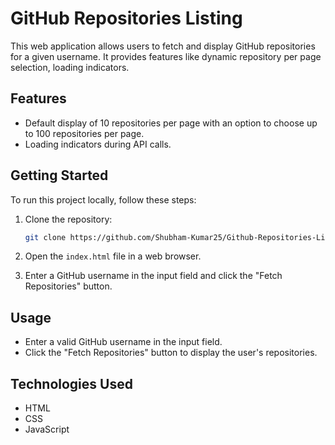 # GitHub Repositories Listing

This web application allows users to fetch and display GitHub repositories for a given username. It provides features like dynamic repository per page selection, loading indicators.

## Features

- Default display of 10 repositories per page with an option to choose up to 100 repositories per page.
- Loading indicators during API calls.

## Getting Started

To run this project locally, follow these steps:

1. Clone the repository:

   ```bash
   git clone https://github.com/Shubham-Kumar25/Github-Repositories-Listing-Page
   ```

2. Open the `index.html` file in a web browser.

3. Enter a GitHub username in the input field and click the "Fetch Repositories" button.

## Usage

- Enter a valid GitHub username in the input field.
- Click the "Fetch Repositories" button to display the user's repositories.

## Technologies Used

- HTML
- CSS
- JavaScript
